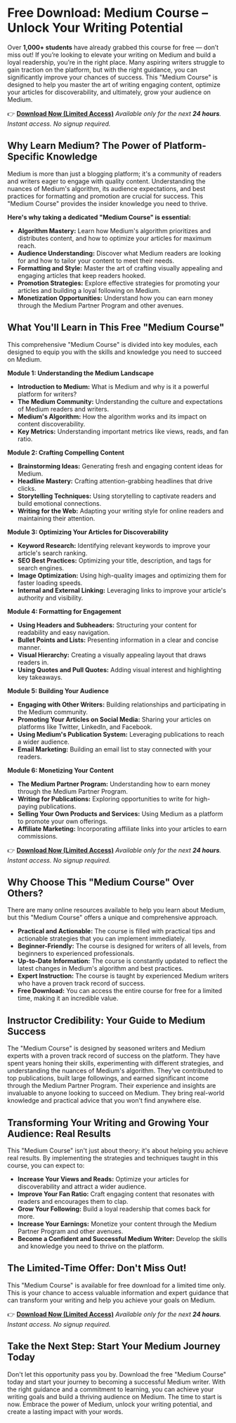 # Free Download: Medium Course – Unlock Your Writing Potential

Over **1,000+ students** have already grabbed this course for free — don’t miss out! If you’re looking to elevate your writing on Medium and build a loyal readership, you’re in the right place. Many aspiring writers struggle to gain traction on the platform, but with the right guidance, you can significantly improve your chances of success. This "Medium Course" is designed to help you master the art of writing engaging content, optimize your articles for discoverability, and ultimately, grow your audience on Medium.

👉 **[Download Now (Limited Access)](https://udemywork.com/medium-course)**
_Available only for the next **24 hours**. Instant access. No signup required._

## Why Learn Medium? The Power of Platform-Specific Knowledge

Medium is more than just a blogging platform; it's a community of readers and writers eager to engage with quality content. Understanding the nuances of Medium's algorithm, its audience expectations, and best practices for formatting and promotion are crucial for success. This "Medium Course" provides the insider knowledge you need to thrive.

**Here's why taking a dedicated "Medium Course" is essential:**

*   **Algorithm Mastery:** Learn how Medium's algorithm prioritizes and distributes content, and how to optimize your articles for maximum reach.
*   **Audience Understanding:** Discover what Medium readers are looking for and how to tailor your content to meet their needs.
*   **Formatting and Style:** Master the art of crafting visually appealing and engaging articles that keep readers hooked.
*   **Promotion Strategies:** Explore effective strategies for promoting your articles and building a loyal following on Medium.
*   **Monetization Opportunities:** Understand how you can earn money through the Medium Partner Program and other avenues.

## What You'll Learn in This Free "Medium Course"

This comprehensive "Medium Course" is divided into key modules, each designed to equip you with the skills and knowledge you need to succeed on Medium.

**Module 1: Understanding the Medium Landscape**

*   **Introduction to Medium:** What is Medium and why is it a powerful platform for writers?
*   **The Medium Community:** Understanding the culture and expectations of Medium readers and writers.
*   **Medium's Algorithm:** How the algorithm works and its impact on content discoverability.
*   **Key Metrics:** Understanding important metrics like views, reads, and fan ratio.

**Module 2: Crafting Compelling Content**

*   **Brainstorming Ideas:** Generating fresh and engaging content ideas for Medium.
*   **Headline Mastery:** Crafting attention-grabbing headlines that drive clicks.
*   **Storytelling Techniques:** Using storytelling to captivate readers and build emotional connections.
*   **Writing for the Web:** Adapting your writing style for online readers and maintaining their attention.

**Module 3: Optimizing Your Articles for Discoverability**

*   **Keyword Research:** Identifying relevant keywords to improve your article's search ranking.
*   **SEO Best Practices:** Optimizing your title, description, and tags for search engines.
*   **Image Optimization:** Using high-quality images and optimizing them for faster loading speeds.
*   **Internal and External Linking:** Leveraging links to improve your article's authority and visibility.

**Module 4: Formatting for Engagement**

*   **Using Headers and Subheaders:** Structuring your content for readability and easy navigation.
*   **Bullet Points and Lists:** Presenting information in a clear and concise manner.
*   **Visual Hierarchy:** Creating a visually appealing layout that draws readers in.
*   **Using Quotes and Pull Quotes:** Adding visual interest and highlighting key takeaways.

**Module 5: Building Your Audience**

*   **Engaging with Other Writers:** Building relationships and participating in the Medium community.
*   **Promoting Your Articles on Social Media:** Sharing your articles on platforms like Twitter, LinkedIn, and Facebook.
*   **Using Medium's Publication System:** Leveraging publications to reach a wider audience.
*   **Email Marketing:** Building an email list to stay connected with your readers.

**Module 6: Monetizing Your Content**

*   **The Medium Partner Program:** Understanding how to earn money through the Medium Partner Program.
*   **Writing for Publications:** Exploring opportunities to write for high-paying publications.
*   **Selling Your Own Products and Services:** Using Medium as a platform to promote your own offerings.
*   **Affiliate Marketing:** Incorporating affiliate links into your articles to earn commissions.

👉 **[Download Now (Limited Access)](https://udemywork.com/medium-course)**
_Available only for the next **24 hours**. Instant access. No signup required._

## Why Choose This "Medium Course" Over Others?

There are many online resources available to help you learn about Medium, but this "Medium Course" offers a unique and comprehensive approach.

*   **Practical and Actionable:** The course is filled with practical tips and actionable strategies that you can implement immediately.
*   **Beginner-Friendly:** The course is designed for writers of all levels, from beginners to experienced professionals.
*   **Up-to-Date Information:** The course is constantly updated to reflect the latest changes in Medium's algorithm and best practices.
*   **Expert Instruction:** The course is taught by experienced Medium writers who have a proven track record of success.
*   **Free Download:** You can access the entire course for free for a limited time, making it an incredible value.

## Instructor Credibility: Your Guide to Medium Success

The "Medium Course" is designed by seasoned writers and Medium experts with a proven track record of success on the platform. They have spent years honing their skills, experimenting with different strategies, and understanding the nuances of Medium's algorithm. They've contributed to top publications, built large followings, and earned significant income through the Medium Partner Program. Their experience and insights are invaluable to anyone looking to succeed on Medium. They bring real-world knowledge and practical advice that you won't find anywhere else.

## Transforming Your Writing and Growing Your Audience: Real Results

This "Medium Course" isn't just about theory; it's about helping you achieve real results. By implementing the strategies and techniques taught in this course, you can expect to:

*   **Increase Your Views and Reads:** Optimize your articles for discoverability and attract a wider audience.
*   **Improve Your Fan Ratio:** Craft engaging content that resonates with readers and encourages them to clap.
*   **Grow Your Following:** Build a loyal readership that comes back for more.
*   **Increase Your Earnings:** Monetize your content through the Medium Partner Program and other avenues.
*   **Become a Confident and Successful Medium Writer:** Develop the skills and knowledge you need to thrive on the platform.

## The Limited-Time Offer: Don't Miss Out!

This "Medium Course" is available for free download for a limited time only. This is your chance to access valuable information and expert guidance that can transform your writing and help you achieve your goals on Medium.

👉 **[Download Now (Limited Access)](https://udemywork.com/medium-course)**
_Available only for the next **24 hours**. Instant access. No signup required._

## Take the Next Step: Start Your Medium Journey Today

Don't let this opportunity pass you by. Download the free "Medium Course" today and start your journey to becoming a successful Medium writer. With the right guidance and a commitment to learning, you can achieve your writing goals and build a thriving audience on Medium. The time to start is now. Embrace the power of Medium, unlock your writing potential, and create a lasting impact with your words.

